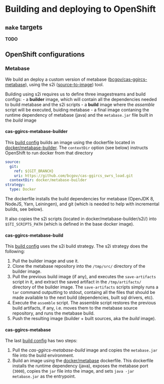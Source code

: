 # Building and deploying to OpenShift

## `make` targets

**TODO**

## OpenShift configurations
### Metabase

We build an deploy a custom version of metabase ([bcgov/cas-ggircs-metabase](https://github.com/bcgov/cas-ggircs-metabase)), using the s2i ([source-to-image](https://docs.openshift.com/container-platform/3.11/architecture/core_concepts/builds_and_image_streams.html#source-build)) tool.

Building using s2i requires us to define three imagestreams and build configs:
    - a **builder** image, which will contain all the dependencies needed to build metabase and the s2i scripts
    - a **build** image where the *assemble* script will be executed, buiding metabase
    - a final image contaning the runtime dependency of metabase (java) and the `metabase.jar` file built in the *build* image

#### cas-ggircs-metabase-builder

This [build config](buildconfig/cas-ggircs-metabase-builder.yml) builds an image using the dockerfile located in [docker/metabase-builder](/docker/metabase-builder).
The `contextDir` option (see below) instructs OpenShift to run docker from that directory

```yaml
source:
  git:
    ref: ${GIT_BRANCH}
    uri: https://github.com/bcgov/cas-ggircs_swrs_load.git
  contextDir: docker/metabase-builder
strategy:
  type: Docker
```

The dockerfile installs the build dependencies for metabase (OpenJDK 8, NodeJS, Yarn, Leiningen), and git (which is needed to help with incremental builds, see below).

It also copies the s2i scripts (located in docker/metabase-builder/s2i/) into `$STI_SCRIPTS_PATH` (which is defined in the base docker image).

#### cas-ggircs-metabase-build

This [build config](buildconfig/cas-ggircs-metabase-build.yml) uses the s2i build strategy. The s2i strategy does the following:
  1. Pull the builder image and use it.
  1. Clone the metabase repository into the `/tmp/src/` directory of the builder image.
  1. Pull the previous build image (if any), and executes the `save-artifacts` script in it, and extract the saved artifact in the `/tmp/artifacts/` directory of the builder image. The `save-artifacts` scripts simply runs a `tar` command outputting to stdout, containg all the files that should be made available to the next build (dependencies, built sql drivers, etc).
  1. Execute the `assemble` script. The assemble script restores the previous build artifacts, if any, i.e. moves them to the metabase source repository, and runs the metabase build.
  1. Push the resulting image (builder + built sources, aka the *build* image).

#### cas-ggircs-metabase

The last [build config](buildconfig/cas-ggircs-metabase.yml) has two steps:
  1. Pull the *cas-ggircs-metabase-build* image and copies the `metabase.jar` file into the build environment.
  1. Build an image using the [docker/metabase](/docker/metabase) dockerfile. This dockerfile installs the runtime dependency (java), exposes the metabase port (`3000`), copies the `jar` file into the image, and sets `java -jar metabase.jar` as the entrypoint.
